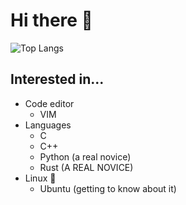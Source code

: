 # Hi there 👋
![Top Langs](https://github-readme-stats.vercel.app/api/top-langs/?username=leeluna0476&layout=compact&theme=catppuccin_latte)
<!--
<img src="https://img.shields.io/badge/C-A5B9CC?style=flat-square&logo=C&logoColor=white"/> <img src="https://img.shields.io/badge/C++-00599C?style=flat-square&logo=C%2B%2B&logoColor=white"/>
-->

## Interested in...
- Code editor
  - VIM
- Languages
  - C
  - C++
  - Python (a real novice)
  - Rust (A REAL NOVICE)
- Linux 🐧
  - Ubuntu (getting to know about it)
